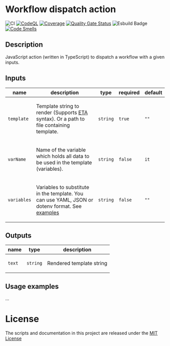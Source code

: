 # Workflow dispatch action

![CI](https://github.com/roamingowl/workflow-dispatch/actions/workflows/check-and-test.yml/badge.svg)
[![CodeQL](https://github.com/roamingowl/workflow-dispatch/actions/workflows/codeql-analysis.yml/badge.svg)](https://github.com/roamingowl/workflow-dispatch/actions/workflows/codeql-analysis.yml)
[![Coverage](https://sonarcloud.io/api/project_badges/measure?project=roamingowl_workflow-dispatch&metric=coverage)](https://sonarcloud.io/summary/new_code?id=roamingowl_template-output-with-eta)
[![Quality Gate Status](https://sonarcloud.io/api/project_badges/measure?project=roamingowl_workflow-dispatch&metric=alert_status)](https://sonarcloud.io/summary/new_code?id=roamingowl_template-output-with-eta)
![Esbuild Badge](https://img.shields.io/badge/esbuild-^0.24.0-FFCF00)
[![Code Smells](https://sonarcloud.io/api/project_badges/measure?project=roamingowl_workflow-dispatch&metric=code_smells)](https://sonarcloud.io/summary/new_code?id=roamingowl_template-output-with-eta)


## Description
JavaScript action (written in TypeScript) to dispatch a workflow with a given inputs.

## Inputs

| name | description                                                                                                              | type | required | default |
| --- |--------------------------------------------------------------------------------------------------------------------------|---------------| --- |---|
| `template` | <p>Template string to render (Supports [ETA](https://eta.js.org/) syntax). Or a path to file containing template.</p>    | `string` | `true`        | `""` |
| `varName` | <p>Name of the variable which holds all data to be used in the template (variables).</p>                                 | `string` | `false`       | `it` |
| `variables` | <p>Variables to substitute in the template. You can use YAML, JSON or dotenv format. See [examples](#usage-examples)</p> | `string` | `false`       | `""` |

## Outputs

| name | type                                      | description                      |
| --- |-------------------------------------------|----------------------------------|
| `text` | `string` |  <p>Rendered template string</p> |

## Usage examples

...

# License
The scripts and documentation in this project are released under the [MIT License](LICENSE)